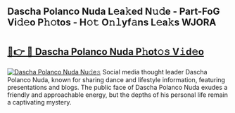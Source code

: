 ## Dascha Polanco Nuda L𝚎a𝚔ed N𝚞𝚍e - Part-FoG Vi𝚍𝚎o P𝚑𝚘tos - H𝚘𝚝 O𝚗𝚕yf𝚊ns L𝚎a𝚔s WJORA

# <h2><a href="http://kf2vdy0.oniu.top/?m=Dascha+Polanco+Nuda">🔗👉 🔴 Dascha Polanco Nuda P𝚑ot𝚘𝚜 V𝚒d𝚎o</a></h2>

[![Dascha Polanco Nuda Nu𝚍e𝚜](https://i.imgur.com/0qMVB7G.gif)](http://kf2vdy0.oniu.top/?m=Dascha+Polanco+Nuda)
Social media thought leader Dascha Polanco Nuda, known for sharing dance and lifestyle information, featuring presentations and blogs. The public face of Dascha Polanco Nuda exudes a friendly and approachable energy, but the depths of his personal life remain a captivating mystery.  
